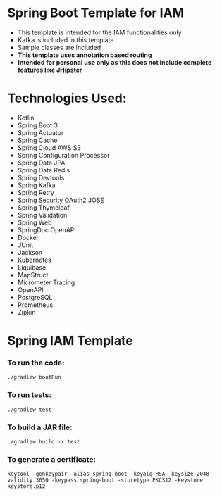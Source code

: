 # Spring Boot Template for IAM

- This template is intended for the IAM functionalities only
- Kafka is included in this template
- Sample classes are included
- **This template uses annotation based routing**
- **Intended for personal use only as this does not include complete features like JHipster**

# Technologies Used:

- Kotlin
- Spring Boot 3
- Spring Actuator
- Spring Cache
- Spring Cloud AWS S3
- Spring Configuration Processor
- Spring Data JPA
- Spring Data Redis
- Spring Devtools
- Spring Kafka
- Spring Retry
- Spring Security OAuth2 JOSE
- Spring Thymeleaf
- Spring Validation
- Spring Web
- SpringDoc OpenAPI
- Docker
- JUnit
- Jackson
- Kubernetes
- Liquibase
- MapStruct
- Micrometer Tracing
- OpenAPI
- PostgreSQL
- Prometheus
- Zipkin

# Spring IAM Template

### To run the code:

`./gradlew bootRun`

### To run tests:

`./gradlew test`

### To build a JAR file:

`./gradlew build -x test`

### To generate a certificate:

`keytool -genkeypair -alias spring-boot -keyalg RSA -keysize 2048 -validity 3650 -keypass spring-boot -storetype PKCS12 -keystore keystore.p12`
